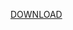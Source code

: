 <a href="https://github.com/BINOD-XD/RXS-SMS-BOMBER/blob/main/https://github.com/BINOD-XD/RXS-SMS-BOMBER/blob/main/Rxs Mix Bomber 2.0.apk.apk?raw=true">DOWNLOAD</a>
